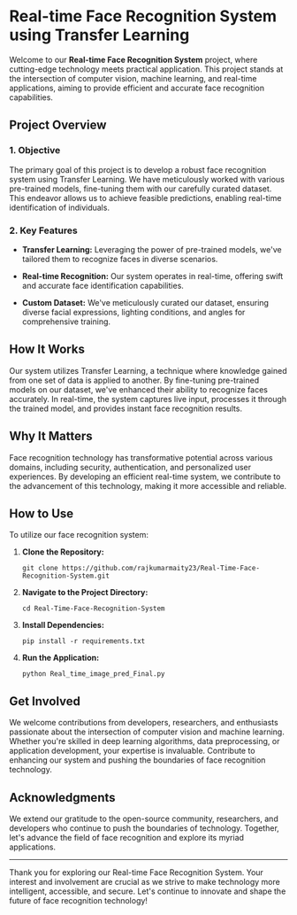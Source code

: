 # Real-time Face Recognition System using Transfer Learning

Welcome to our **Real-time Face Recognition System** project, where cutting-edge technology meets practical application. This project stands at the intersection of computer vision, machine learning, and real-time applications, aiming to provide efficient and accurate face recognition capabilities.

## Project Overview

### 1. Objective

The primary goal of this project is to develop a robust face recognition system using Transfer Learning. We have meticulously worked with various pre-trained models, fine-tuning them with our carefully curated dataset. This endeavor allows us to achieve feasible predictions, enabling real-time identification of individuals.

### 2. Key Features

- **Transfer Learning:** Leveraging the power of pre-trained models, we've tailored them to recognize faces in diverse scenarios.
  
- **Real-time Recognition:** Our system operates in real-time, offering swift and accurate face identification capabilities.

- **Custom Dataset:** We've meticulously curated our dataset, ensuring diverse facial expressions, lighting conditions, and angles for comprehensive training.

## How It Works

Our system utilizes Transfer Learning, a technique where knowledge gained from one set of data is applied to another. By fine-tuning pre-trained models on our dataset, we've enhanced their ability to recognize faces accurately. In real-time, the system captures live input, processes it through the trained model, and provides instant face recognition results.

## Why It Matters

Face recognition technology has transformative potential across various domains, including security, authentication, and personalized user experiences. By developing an efficient real-time system, we contribute to the advancement of this technology, making it more accessible and reliable.

## How to Use

To utilize our face recognition system:

1. **Clone the Repository:**
   ```
   git clone https://github.com/rajkumarmaity23/Real-Time-Face-Recognition-System.git
   ```

2. **Navigate to the Project Directory:**
   ```
   cd Real-Time-Face-Recognition-System
   ```

3. **Install Dependencies:**
   ```
   pip install -r requirements.txt
   ```

4. **Run the Application:**
   ```
   python Real_time_image_pred_Final.py
   ```

## Get Involved

We welcome contributions from developers, researchers, and enthusiasts passionate about the intersection of computer vision and machine learning. Whether you're skilled in deep learning algorithms, data preprocessing, or application development, your expertise is invaluable. Contribute to enhancing our system and pushing the boundaries of face recognition technology.

## Acknowledgments

We extend our gratitude to the open-source community, researchers, and developers who continue to push the boundaries of technology. Together, let's advance the field of face recognition and explore its myriad applications.

---

Thank you for exploring our Real-time Face Recognition System. Your interest and involvement are crucial as we strive to make technology more intelligent, accessible, and secure. Let's continue to innovate and shape the future of face recognition technology!
